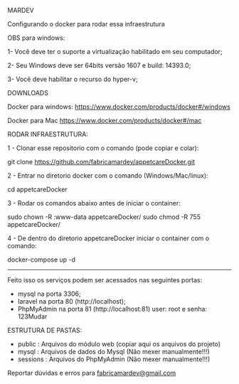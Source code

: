 MARDEV

Configurando o docker para rodar essa infraestrutura

OBS para windows:

1- Você deve ter o suporte a virtualização habilitado em seu computador;

2- Seu Windows deve ser 64bits versão 1607 e build: 14393.0;

3- Você deve habilitar o recurso do hyper-v;

DOWNLOADS

Docker para windows: https://www.docker.com/products/docker#/windows

Docker para Mac https://www.docker.com/products/docker#/mac

RODAR INFRAESTRUTURA:

1 - Clonar esse repositorio com o comando (pode copiar e colar):

git clone https://github.com/fabricamardev/appetcareDocker.git

2 - Entrar no diretorio docker com o comando (Windows/Mac/linux):

cd appetcareDocker

3 - Rodar os comandos abaixo antes de iniciar o container:

sudo chown -R :www-data appetcareDocker/
sudo chmod -R 755 appetcareDocker/

4 - De dentro do diretorio appetcareDocker iniciar o container com o comando:

docker-compose up -d

------------------------------------------------------------------------------

Feito isso os serviços podem ser acessados nas seguintes portas:

- mysql na porta 3306;
- laravel na porta 80 (http://localhost);
- PhpMyAdmin na porta 81 (http://localhost:81) user: root e senha: 123Mudar

ESTRUTURA DE PASTAS:

- public : Arquivos do módulo web (copiar aqui os arquivos do projeto)
- mysql : Arquivos de dados do Mysql (Não mexer manualmente!!!)
- sessions : Arquivos do PhpMyAdmin (Não mexer manualmente!!!)


Reportar dúvidas e erros para fabricamardev@gmail.com
